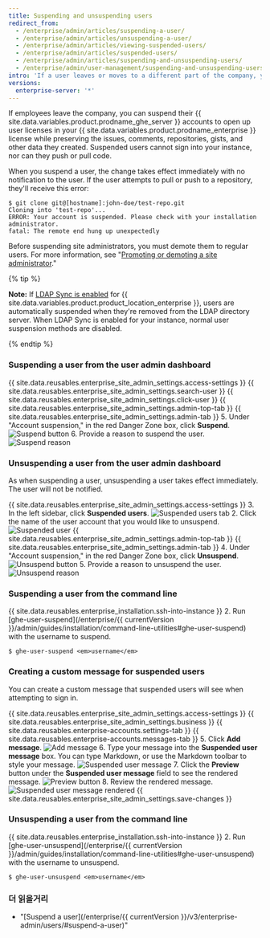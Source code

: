 ```yaml
---
title: Suspending and unsuspending users
redirect_from:
  - /enterprise/admin/articles/suspending-a-user/
  - /enterprise/admin/articles/unsuspending-a-user/
  - /enterprise/admin/articles/viewing-suspended-users/
  - /enterprise/admin/articles/suspended-users/
  - /enterprise/admin/articles/suspending-and-unsuspending-users/
  - /enterprise/admin/user-management/suspending-and-unsuspending-users
intro: 'If a user leaves or moves to a different part of the company, you should remove or modify their ability to access {{ site.data.variables.product.product_location_enterprise }}.'
versions:
  enterprise-server: '*'
---
```


If employees leave the company, you can suspend their {{ site.data.variables.product.prodname_ghe_server }} accounts to open up user licenses in your {{ site.data.variables.product.prodname_enterprise }} license while preserving the issues, comments, repositories, gists, and other data they created. Suspended users cannot sign into your instance, nor can they push or pull code.

When you suspend a user, the change takes effect immediately with no notification to the user. If the user attempts to pull or push to a repository, they'll receive this error:

```shell
$ git clone git@[hostname]:john-doe/test-repo.git
Cloning into 'test-repo'...
ERROR: Your account is suspended. Please check with your installation administrator.
fatal: The remote end hung up unexpectedly
```

Before suspending site administrators, you must demote them to regular users. For more information, see "[Promoting or demoting a site administrator](/enterprise/admin/user-management/promoting-or-demoting-a-site-administrator)."

{% tip %}

**Note:** If [LDAP Sync is enabled](/enterprise/admin/authentication/using-ldap#enabling-ldap-sync) for {{ site.data.variables.product.product_location_enterprise }}, users are automatically suspended when they're removed from the LDAP directory server. When LDAP Sync is enabled for your instance, normal user suspension methods are disabled.

{% endtip %}

### Suspending a user from the user admin dashboard

{{ site.data.reusables.enterprise_site_admin_settings.access-settings }}
{{ site.data.reusables.enterprise_site_admin_settings.search-user }}
{{ site.data.reusables.enterprise_site_admin_settings.click-user }}
{{ site.data.reusables.enterprise_site_admin_settings.admin-top-tab }}
{{ site.data.reusables.enterprise_site_admin_settings.admin-tab }}
5. Under "Account suspension," in the red Danger Zone box, click **Suspend**. ![Suspend button](/assets/images/enterprise/site-admin-settings/suspend.png)
6. Provide a reason to suspend the user. ![Suspend reason](/assets/images/enterprise/site-admin-settings/suspend-reason.png)

### Unsuspending a user from the user admin dashboard

As when suspending a user, unsuspending a user takes effect immediately. The user will not be notified.

{{ site.data.reusables.enterprise_site_admin_settings.access-settings }}
3. In the left sidebar, click **Suspended users**. ![Suspended users tab](/assets/images/enterprise/site-admin-settings/user/suspended-users-tab.png)
2. Click the name of the user account that you would like to unsuspend. ![Suspended user](/assets/images/enterprise/site-admin-settings/user/suspended-user.png)
{{ site.data.reusables.enterprise_site_admin_settings.admin-top-tab }}
{{ site.data.reusables.enterprise_site_admin_settings.admin-tab }}
4. Under "Account suspension," in the red Danger Zone box, click **Unsuspend**. ![Unsuspend button](/assets/images/enterprise/site-admin-settings/unsuspend.png)
5. Provide a reason to unsuspend the user. ![Unsuspend reason](/assets/images/enterprise/site-admin-settings/unsuspend-reason.png)

### Suspending a user from the command line

{{ site.data.reusables.enterprise_installation.ssh-into-instance }}
2. Run [ghe-user-suspend](/enterprise/{{ currentVersion }}/admin/guides/installation/command-line-utilities#ghe-user-suspend) with the username to suspend.
  ```shell
  $ ghe-user-suspend <em>username</em>
  ```

### Creating a custom message for suspended users

You can create a custom message that suspended users will see when attempting to sign in.

{{ site.data.reusables.enterprise_site_admin_settings.access-settings }}
{{ site.data.reusables.enterprise_site_admin_settings.business }}
{{ site.data.reusables.enterprise-accounts.settings-tab }}
{{ site.data.reusables.enterprise-accounts.messages-tab }}
5. Click **Add message**. ![Add message](/assets/images/enterprise/site-admin-settings/add-message.png)
6. Type your message into the **Suspended user message** box. You can type Markdown, or use the Markdown toolbar to style your message. ![Suspended user message](/assets/images/enterprise/site-admin-settings/suspended-user-message.png)
7. Click the **Preview** button under the **Suspended user message** field to see the rendered message. ![Preview button](/assets/images/enterprise/site-admin-settings/suspended-user-message-preview-button.png)
8. Review the rendered message. ![Suspended user message rendered](/assets/images/enterprise/site-admin-settings/suspended-user-message-rendered.png)
{{ site.data.reusables.enterprise_site_admin_settings.save-changes }}

### Unsuspending a user from the command line

{{ site.data.reusables.enterprise_installation.ssh-into-instance }}
2. Run [ghe-user-unsuspend](/enterprise/{{ currentVersion }}/admin/guides/installation/command-line-utilities#ghe-user-unsuspend) with the username to unsuspend.
  ```shell
  $ ghe-user-unsuspend <em>username</em>
  ```

### 더 읽을거리
- "[Suspend a user](/enterprise/{{ currentVersion }}/v3/enterprise-admin/users/#suspend-a-user)"
